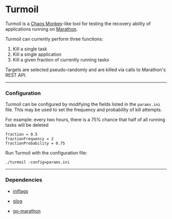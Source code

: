 Turmoil
=======
Turmoil is a [Chaos Monkey](https://github.com/Netflix/SimianArmy/wiki/Chaos-Monkey)-like tool for testing the recovery ability of applications running on [Marathon](https://mesosphere.github.io/marathon/).

Turmoil can currently perform three functions:  
  1. Kill a single task  
  2. Kill a single application  
  3. Kill a given fraction of currently running tasks  

Targets are selected pseudo-randomly and are killed via calls to Marathon's REST API.
* * *
### Configuration
Turmoil can be configured by modifying the fields listed in the ```params.ini``` file. This may be used to set the frequency and probability of kill attempts.

For example: every two hours, there is a 75% chance that half of all running tasks will be deleted
```
fraction = 0.5
fractionFrequency = 2
fractionProbability = 0.75
```  
  
 
Run Turmoil with the configuration file:
```
./turmoil -config=params.ini
```
* * *
### Dependencies
+ [iniflags](https://github.com/vharitonsky/iniflags) 

+ [glog](https://github.com/golang/glog)

+ [go-marathon](http://github.com/gambol99/go-marathon)
